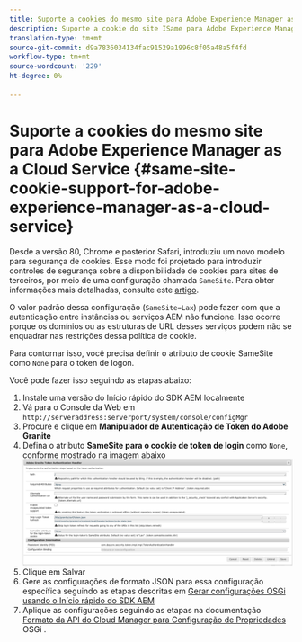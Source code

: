 ```yaml
---
title: Suporte a cookies do mesmo site para Adobe Experience Manager as a Cloud Service
description: Suporte a cookie do site ISame para Adobe Experience Manager as a Cloud Service
translation-type: tm+mt
source-git-commit: d9a7836034134fac91529a1996c8f05a48a5f4fd
workflow-type: tm+mt
source-wordcount: '229'
ht-degree: 0%

---
```



# Suporte a cookies do mesmo site para Adobe Experience Manager as a Cloud Service {#same-site-cookie-support-for-adobe-experience-manager-as-a-cloud-service}

Desde a versão 80, Chrome e posterior Safari, introduziu um novo modelo para segurança de cookies. Esse modo foi projetado para introduzir controles de segurança sobre a disponibilidade de cookies para sites de terceiros, por meio de uma configuração chamada `SameSite`. Para obter informações mais detalhadas, consulte este [artigo](https://web.dev/samesite-cookies-explained/).

O valor padrão dessa configuração (`SameSite=Lax`) pode fazer com que a autenticação entre instâncias ou serviços AEM não funcione. Isso ocorre porque os domínios ou as estruturas de URL desses serviços podem não se enquadrar nas restrições dessa política de cookie.

Para contornar isso, você precisa definir o atributo de cookie SameSite como `None` para o token de logon.

Você pode fazer isso seguindo as etapas abaixo:

1. Instale uma versão do Início rápido do SDK AEM localmente
1. Vá para o Console da Web em `http://serveraddress:serverport/system/console/configMgr`
1. Procure e clique em **Manipulador de Autenticação de Token do Adobe Granite**
1. Defina o atributo **SameSite para o cookie de token de login** como `None`, conforme mostrado na imagem abaixo
   ![samesite](/help/security/assets/samesite1.png)
1. Clique em Salvar
1. Gere as configurações de formato JSON para essa configuração específica seguindo as etapas descritas em [Gerar configurações OSGi usando o Início rápido do SDK AEM](/help/implementing/deploying/configuring-osgi.md#generating-osgi-configuratuions-using-the-aem-sdk-quickstart)
1. Aplique as configurações seguindo as etapas na documentação [Formato da API do Cloud Manager para Configuração de Propriedades](/help/implementing/deploying/configuring-osgi.md#cloud-manager-api-format-for-setting-properties) OSGi .
